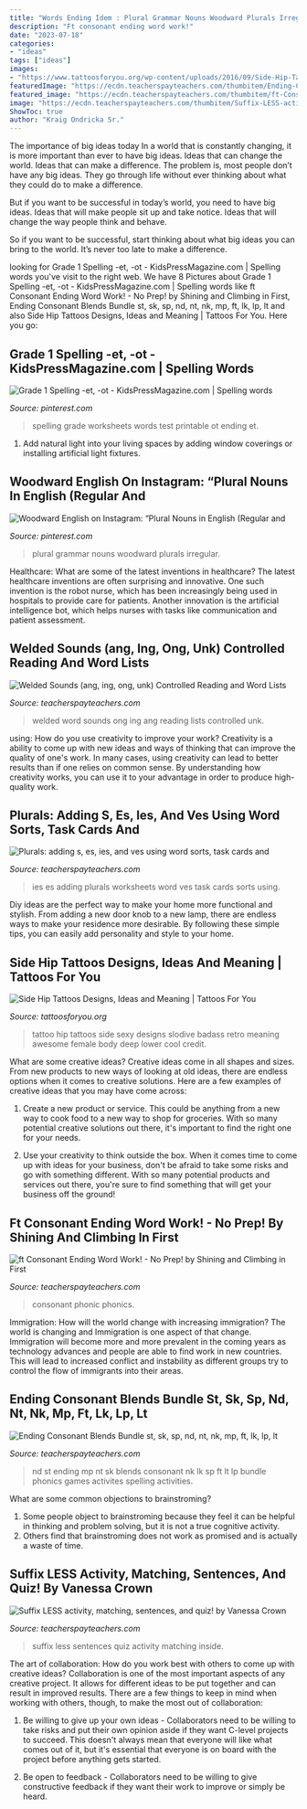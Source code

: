 ```yaml
---
title: "Words Ending Idem : Plural Grammar Nouns Woodward Plurals Irregular"
description: "Ft consonant ending word work!"
date: "2023-07-18"
categories:
- "ideas"
tags: ["ideas"]
images:
- "https://www.tattoosforyou.org/wp-content/uploads/2016/09/Side-Hip-Tattoo-Ideas.jpg"
featuredImage: "https://ecdn.teacherspayteachers.com/thumbitem/Ending-Consonant-Blends-Bundle-st-sk-sp-nd-nt-nk-mp-ft-lk-lp-lt-2449926-1500875978/original-2449926-4.jpg"
featured_image: "https://ecdn.teacherspayteachers.com/thumbitem/ft-Consonant-Ending-Word-Work-No-Prep--3931926-1549904130/original-3931926-3.jpg"
image: "https://ecdn.teacherspayteachers.com/thumbitem/Suffix-LESS-activity-matching-sentences-and-quiz-015287500-1369317233-1500875402/original-706119-4.jpg"
ShowToc: true
author: "Kraig Ondricka Sr."
---
```



The importance of big ideas today
In a world that is constantly changing, it is more important than ever to have big ideas. Ideas that can change the world. Ideas that can make a difference.
The problem is, most people don’t have any big ideas. They go through life without ever thinking about what they could do to make a difference.

But if you want to be successful in today’s world, you need to have big ideas. Ideas that will make people sit up and take notice. Ideas that will change the way people think and behave.

So if you want to be successful, start thinking about what big ideas you can bring to the world. It’s never too late to make a difference.

	

		
looking for Grade 1 Spelling -et, -ot - KidsPressMagazine.com | Spelling words you've visit to the right web. We have 8 Pictures about Grade 1 Spelling -et, -ot - KidsPressMagazine.com | Spelling words like ft Consonant Ending Word Work! - No Prep! by Shining and Climbing in First, Ending Consonant Blends Bundle st, sk, sp, nd, nt, nk, mp, ft, lk, lp, lt and also Side Hip Tattoos Designs, Ideas and Meaning | Tattoos For You. Here you go:
		
    
## Grade 1 Spelling -et, -ot - KidsPressMagazine.com | Spelling Words

<img loading=lazy src="https://i.pinimg.com/736x/0f/b4/f0/0fb4f0bcd6d3ba9491cfa9c79d6486b0--spelling-worksheets-spelling-test.jpg" onerror="this.onerror=null;this.src='https://tse2.mm.bing.net/th?id=OIP._TD_kRWtQ8ppWaWIzskP9gHaKd&amp;pid=15.1';" alt="Grade 1 Spelling -et, -ot - KidsPressMagazine.com | Spelling words">

_Source: pinterest.com_

>spelling grade worksheets words test printable ot ending et. 

	

1. Add natural light into your living spaces by adding window coverings or installing artificial light fixtures.

    
## Woodward English On Instagram: “Plural Nouns In English (Regular And

<img loading=lazy src="https://i.pinimg.com/736x/78/7e/fa/787efa21793ccb52b64d444a2edd0337.jpg" onerror="this.onerror=null;this.src='https://tse3.mm.bing.net/th?id=OIP.HDjPAK7ouaehr6XrKWvVqwHaHa&amp;pid=15.1';" alt="Woodward English on Instagram: “Plural Nouns in English (Regular and">

_Source: pinterest.com_

>plural grammar nouns woodward plurals irregular. 

	

Healthcare: What are some of the latest inventions in healthcare?
The latest healthcare inventions are often surprising and innovative. One such invention is the robot nurse, which has been increasingly being used in hospitals to provide care for patients. Another innovation is the artificial intelligence bot, which helps nurses with tasks like communication and patient assessment.

    
## Welded Sounds (ang, Ing, Ong, Unk) Controlled Reading And Word Lists

<img loading=lazy src="https://ecdn.teacherspayteachers.com/thumbitem/Welded-Sounds-Controlled-Reading-and-Word-Lists-2071037-1542533659/original-2071037-2.jpg" onerror="this.onerror=null;this.src='https://tse2.mm.bing.net/th?id=OIP.R_xaSkARbfd08wU4rSin0QAAAA&amp;pid=15.1';" alt="Welded Sounds (ang, ing, ong, unk) Controlled Reading and Word Lists">

_Source: teacherspayteachers.com_

>welded word sounds ong ing ang reading lists controlled unk. 

	

using: How do you use creativity to improve your work?
Creativity is a ability to come up with new ideas and ways of thinking that can improve the quality of one's work. In many cases, using creativity can lead to better results than if one relies on common sense. By understanding how creativity works, you can use it to your advantage in order to produce high-quality work.

    
## Plurals: Adding S, Es, Ies, And Ves Using Word Sorts, Task Cards And

<img loading=lazy src="https://ecdn.teacherspayteachers.com/thumbitem/Plurals-adding-s-es-ies-and-ves-using-word-sorts-task-cards-and-worksheets-1500873678/original-496235-3.jpg" onerror="this.onerror=null;this.src='https://tse3.mm.bing.net/th?id=OIP.KOAXJn9c2wDr6QOj_4QHHAAAAA&amp;pid=15.1';" alt="Plurals: adding s, es, ies, and ves using word sorts, task cards and">

_Source: teacherspayteachers.com_

>ies es adding plurals worksheets word ves task cards sorts using. 

	

Diy ideas are the perfect way to make your home more functional and stylish. From adding a new door knob to a new lamp, there are endless ways to make your residence more desirable. By following these simple tips, you can easily add personality and style to your home.

    
## Side Hip Tattoos Designs, Ideas And Meaning | Tattoos For You

<img loading=lazy src="https://www.tattoosforyou.org/wp-content/uploads/2016/09/Side-Hip-Tattoo-Ideas.jpg" onerror="this.onerror=null;this.src='https://tse3.mm.bing.net/th?id=OIP.9JYBIemSNdRpar-sYajM4AHaLH&amp;pid=15.1';" alt="Side Hip Tattoos Designs, Ideas and Meaning | Tattoos For You">

_Source: tattoosforyou.org_

>tattoo hip tattoos side sexy designs slodive badass retro meaning awesome female body deep lower cool credit. 

	

What are some creative ideas?
Creative ideas come in all shapes and sizes. From new products to new ways of looking at old ideas, there are endless options when it comes to creative solutions. Here are a few examples of creative ideas that you may have come across: 
1. Create a new product or service. This could be anything from a new way to cook food to a new way to shop for groceries. With so many potential creative solutions out there, it's important to find the right one for your needs. 

2. Use your creativity to think outside the box. When it comes time to come up with ideas for your business, don't be afraid to take some risks and go with something different. With so many potential products and services out there, you're sure to find something that will get your business off the ground! 


    
## Ft Consonant Ending Word Work! - No Prep! By Shining And Climbing In First

<img loading=lazy src="https://ecdn.teacherspayteachers.com/thumbitem/ft-Consonant-Ending-Word-Work-No-Prep--3931926-1549904130/original-3931926-3.jpg" onerror="this.onerror=null;this.src='https://tse4.mm.bing.net/th?id=OIP.e98qknlI5yoabLmu6w71NwAAAA&amp;pid=15.1';" alt="ft Consonant Ending Word Work! - No Prep! by Shining and Climbing in First">

_Source: teacherspayteachers.com_

>consonant phonic phonics. 

	

Immigration: How will the world change with increasing immigration?
The world is changing and Immigration is one aspect of that change. Immigration will become more and more prevalent in the coming years as technology advances and people are able to find work in new countries. This will lead to increased conflict and instability as different groups try to control the flow of immigrants into their areas.

    
## Ending Consonant Blends Bundle St, Sk, Sp, Nd, Nt, Nk, Mp, Ft, Lk, Lp, Lt

<img loading=lazy src="https://ecdn.teacherspayteachers.com/thumbitem/Ending-Consonant-Blends-Bundle-st-sk-sp-nd-nt-nk-mp-ft-lk-lp-lt-2449926-1500875978/original-2449926-4.jpg" onerror="this.onerror=null;this.src='https://tse3.mm.bing.net/th?id=OIP.14CPXjyEXkzKrHG9dMkoYQAAAA&amp;pid=15.1';" alt="Ending Consonant Blends Bundle st, sk, sp, nd, nt, nk, mp, ft, lk, lp, lt">

_Source: teacherspayteachers.com_

>nd st ending mp nt sk blends consonant nk lk sp ft lt lp bundle phonics games activites spelling activities. 

	

What are some common objections to brainstroming?
1. Some people object to brainstroming because they feel it can be helpful in thinking and problem solving, but it is not a true cognitive activity.
2. Others find that brainstroming does not work as promised and is actually a waste of time.

    
## Suffix LESS Activity, Matching, Sentences, And Quiz! By Vanessa Crown

<img loading=lazy src="https://ecdn.teacherspayteachers.com/thumbitem/Suffix-LESS-activity-matching-sentences-and-quiz-015287500-1369317233-1500875402/original-706119-4.jpg" onerror="this.onerror=null;this.src='https://tse4.mm.bing.net/th?id=OIP.k2OPvz-gy1yeAHz4oUfqogHaJm&amp;pid=15.1';" alt="Suffix LESS activity, matching, sentences, and quiz! by Vanessa Crown">

_Source: teacherspayteachers.com_

>suffix less sentences quiz activity matching inside. 

	

The art of collaboration: How do you work best with others to come up with creative ideas?
Collaboration is one of the most important aspects of any creative project. It allows for different ideas to be put together and can result in improved results. There are a few things to keep in mind when working with others, though, to make the most out of collaboration: 
1. Be willing to give up your own ideas - Collaborators need to be willing to take risks and put their own opinion aside if they want C-level projects to succeed. This doesn't always mean that everyone will like what comes out of it, but it's essential that everyone is on board with the project before anything gets started.

2. Be open to feedback - Collaborators need to be willing to give constructive feedback if they want their work to improve or simply be heard.

